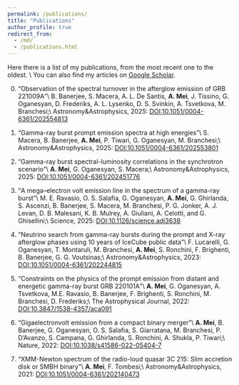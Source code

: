 ```yaml
---
permalink: /publications/
title: "Publications"
author_profile: true
redirect_from: 
  - /md/
  - /publications.html
---
```


Here there is a list of my publications, from the most recent one to the oldest. \\
You can also find my articles on [Google Scholar](https://scholar.google.com/citations?user=mKpTrNoAAAAJ&hl=it&oi=ao). 

0. <q>Observation of the spectral turnover in the afterglow emission of GRB 221009A</q>\\
B. Banerjee, S. Macera, A. L. De Santis, **A. Mei**, J. Tissino, G. Oganesyan, D. Frederiks, A. L.
Lysenko, D. S. Svinkin, A. Tsvetkova, M. Branchesi;\\
Astronomy&Astrophysics, 2025: [DOI:10.1051/0004-6361/202554813](https://www.aanda.org/articles/aa/full_html/2025/09/aa54813-25/aa54813-25.html)


0. <q>Gamma-ray burst prompt emission spectra at high energies</q>\\
S. Macera, B. Banerjee, **A. Mei**, P. Tiwari, G. Oganesyan, M. Branchesi;\\
Astronomy&Astrophysics, 2025: [DOI:10.1051/0004-6361/202553801](https://www.aanda.org/articles/aa/full_html/2025/08/aa53801-25/aa53801-25.html)

0. <q>Gamma-ray burst spectral-luminosity correlations in the synchrotron scenario</q>\\
**A. Mei**, G. Oganesyan, S. Macera;\\
Astronomy&Astrophysics, 2025: [DOI:10.1051/0004-6361/202451776](https://www.aanda.org/articles/aa/full_html/2025/01/aa51776-24/aa51776-24.html)

0. <q>A mega–electron volt emission line in the spectrum of a gamma-ray burst</q>\\
M. E. Ravasio, O. S. Salafia, G. Oganesyan, **A. Mei**, G. Ghirlanda, S. Ascenzi, B. Banerjee, S.
Macera, M. Branchesi, P. G. Jonker, A. J. Levan, D. B. Malesani, K. B. Mulrey, A. Giuliani, A.
Celotti, and G. Ghisellini;\\
Science, 2025: [DOI:10.1126/science.adj3638](https://www.science.org/doi/10.1126/science.adj3638)


0. <q>Neutrino search from gamma-ray bursts during the prompt and X-ray afterglow phases using 10
years of IceCube public data</q>\\
F. Lucarelli, G. Oganesyan, T. Montaruli, M. Branchesi, **A. Mei**, S. Ronchini, F. Brighenti, B.
Banerjee, G. G. Voutsinas;\\
Astronomy&Astrophysics, 2023: [DOI:10.1051/0004-6361/202244815](https://www.aanda.org/articles/aa/full_html/2023/04/aa44815-22/aa44815-22.html)


0. <q>Constraints on the physics of the prompt emission from distant and energetic gamma-ray burst GRB 220101A</q>\\
**A. Mei**, G. Oganesyan, A. Tsvetkova, M.E. Ravasio, B. Banerjee, F. Brighenti, S. Ronchini, M.
Branchesi, D. Frederiks;\\
The Astrophysical Journal, 2022: [DOI:10.3847/1538-4357/aca091](https://doi.org/10.3847/1538-4357/aca091)

0. <q>Gigaelectronvolt emission from a compact binary merger</q>\\
**A. Mei**, B. Banerjee, G. Oganesyan, O. S. Salafia, S. Giarratana, M. Branchesi, P. D’Avanzo, S.
Campana, G. Ghirlanda, S. Ronchini, A. Shukla, P. Tiwari;\\
Nature, 2022: [DOI:10.1038/s41586-022-05404-7](https://www.nature.com/articles/s41586-022-05404-7)

0. <q>XMM-Newton spectrum of the radio-loud quasar 3C 215: Slim accretion disk or SMBH binary</q>\\
**A. Mei**, F. Tombesi;\\
Astronomy&Astrophysics, 2021: [DOI:10.1051/0004-6361/202140473](https://www.aanda.org/articles/aa/full_html/2021/09/aa40473-21/aa40473-21.html)